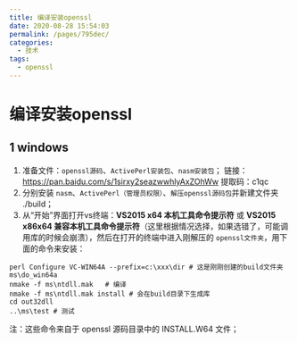 ```yaml
---
title: 编译安装openssl
date: 2020-08-28 15:54:03
permalink: /pages/795dec/
categories: 
  - 技术
tags: 
  - openssl
---
```

<script>
(function(){
    var bp = document.createElement('script');
    var curProtocol = window.location.protocol.split(':')[0];
    if (curProtocol === 'https'){
   bp.src = 'https://zz.bdstatic.com/linksubmit/push.js';
  }
  else{
  bp.src = 'http://push.zhanzhang.baidu.com/push.js';
  }
    var s = document.getElementsByTagName("script")[0];
    s.parentNode.insertBefore(bp, s);
})();
</script>


# 编译安装openssl

## 1 windows

1. 准备文件：`openssl源码`、`ActivePerl安装包`、`nasm安装包`；
链接：https://pan.baidu.com/s/1sirxy2seazwwhlyAxZOhWw 
提取码：c1qc
2. 分别安装 `nasm`、`ActivePerl（管理员权限）`、`解压openssl源码包`并新建文件夹 ./build；
3. 从“开始”界面打开vs终端：**VS2015 x64 本机工具命令提示符** 或 **VS2015 x86x64 兼容本机工具命令提示符**（这里根据情况选择，如果选错了，可能调用库的时候会崩溃），然后在打开的终端中进入刚解压的 `openssl文件夹`，用下面的命令来安装：
```shell
perl Configure VC-WIN64A --prefix=c:\xxx\dir # 这是刚刚创建的build文件夹
ms\do_win64a
nmake -f ms\ntdll.mak   # 编译
nmake -f ms\ntdll.mak install # 会在build目录下生成库
cd out32dll
..\ms\test # 测试
```
注：这些命令来自于 openssl 源码目录中的 INSTALL.W64 文件；